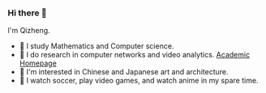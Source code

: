 ### Hi there 👋

<!--
**Alex-q-z/Alex-q-z** is a ✨ _special_ ✨ repository because its `README.md` (this file) appears on your GitHub profile.

Here are some ideas to get you started:

- 🔭 I’m currently working on ...
- 🌱 I’m currently learning ...
- 👯 I’m looking to collaborate on ...
- 🤔 I’m looking for help with ...
- 💬 Ask me about ...
- 📫 How to reach me: ...
- 😄 Pronouns: ...
- ⚡ Fun fact: ...
-->

I'm Qizheng. 

- 🌱 I study Mathematics and Computer science.
- 🔭 I do research in computer networks and video analytics. [Academic Homepage](https://alex-q-z.github.io)
- 🎨 I'm interested in Chinese and Japanese art and architecture.
- 🎯 I watch soccer, play video games, and watch anime in my spare time.
